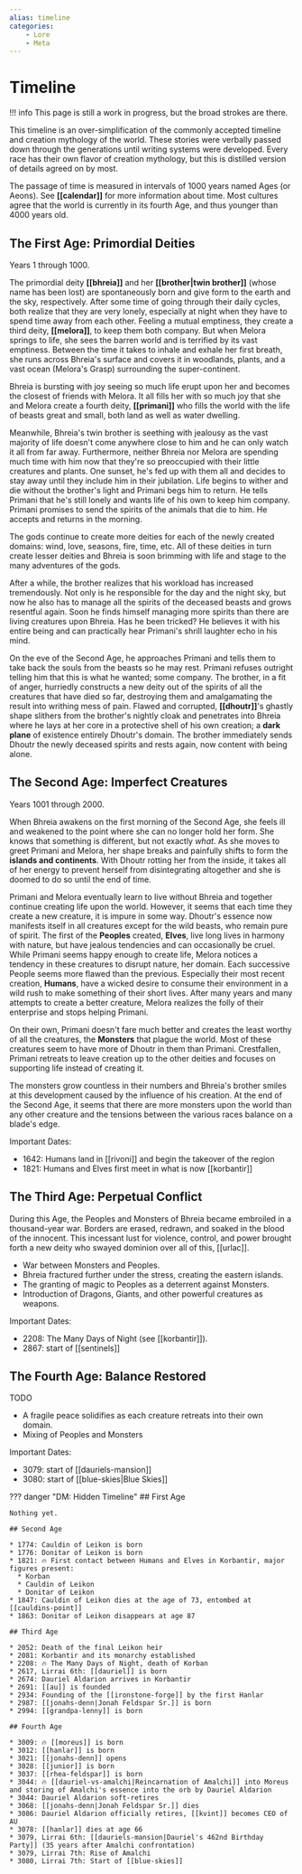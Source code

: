 ```yaml
---
alias: timeline
categories:
    - Lore
    - Meta
---
```

# Timeline

!!! info
    This page is still a work in progress, but the broad strokes are there.

This timeline is an over-simplification of the commonly accepted timeline and creation mythology of the world. These stories were verbally passed down through the generations until writing systems were developed. Every race has their own flavor of creation mythology, but this is distilled version of details agreed on by most.

The passage of time is measured in intervals of 1000 years named Ages (or Aeons). See **[[calendar]]** for more information about time. Most cultures agree that the world is currently in its fourth Age, and thus younger than 4000 years old.

## The First Age: Primordial Deities

Years 1 through 1000.

The primordial deity **[[bhreia]]** and her **[[brother|twin brother]]** (whose name has been lost) are spontaneously born and give form to the earth and the sky, respectively. After some time of going through their daily cycles, both realize that they are very lonely, especially at night when they have to spend time away from each other. Feeling a mutual emptiness, they create a third deity, **[[melora]]**, to keep them both company. But when Melora springs to life, she sees the barren world and is terrified by its vast emptiness. Between the time it takes to inhale and exhale her first breath, she runs across Bhreia's surface and covers it in woodlands, plants, and a vast ocean (Melora's Grasp) surrounding the super-continent.

Bhreia is bursting with joy seeing so much life erupt upon her and becomes the closest of friends with Melora. It all fills her with so much joy that she and Melora create a fourth deity, **[[primani]]** who fills the world with the life of beasts great and small, both land as well as water dwelling.

Meanwhile, Bhreia's twin brother is seething with jealousy as the vast majority of life doesn't come anywhere close to him and he can only watch it all from far away. Furthermore, neither Bhreia nor Melora are spending much time with him now that they're so preoccupied with their little creatures and plants. One sunset, he's fed up with them all and decides to stay away until they include him in their jubilation. Life begins to wither and die without the brother's light and Primani begs him to return. He tells Primani that he's still lonely and wants life of his own to keep him company. Primani promises to send the spirits of the animals that die to him. He accepts and returns in the morning.

The gods continue to create more deities for each of the newly created domains: wind, love, seasons, fire, time, etc. All of these deities in turn create lesser deities and Bhreia is soon brimming with life and stage to the many adventures of the gods.

After a while, the brother realizes that his workload has increased tremendously. Not only is he responsible for the day and the night sky, but now he also has to manage all the spirits of the deceased beasts and grows resentful again. Soon he finds himself managing more spirits than there are living creatures upon Bhreia. Has he been tricked? He believes it with his entire being and can practically hear Primani's shrill laughter echo in his mind.

On the eve of the Second Age, he approaches Primani and tells them to take back the souls from the beasts so he may rest. Primani refuses outright telling him that this is what he wanted; some company. The brother, in a fit of anger, hurriedly constructs a new deity out of the spirits of all the creatures that have died so far, destroying them and amalgamating the result into writhing mess of pain. Flawed and corrupted, **[[dhoutr]]**'s ghastly shape slithers from the brother's nightly cloak and penetrates into Bhreia where he lays at her core in a protective shell of his own creation; a **dark plane** of existence entirely Dhoutr's domain. The brother immediately sends Dhoutr the newly deceased spirits and rests again, now content with being alone.

## The Second Age: Imperfect Creatures

Years 1001 through 2000.

When Bhreia awakens on the first morning of the Second Age, she feels ill and weakened to the point where she can no longer hold her form. She knows that something is different, but not exactly *what*. As she moves to greet Primani and Melora, her shape breaks and painfully shifts to form the **islands and continents**. With Dhoutr rotting her from the inside, it takes all of her energy to prevent herself from disintegrating altogether and she is doomed to do so until the end of time.

Primani and Melora eventually learn to live without Bhreia and together continue creating life upon the world. However, it seems that each time they create a new creature, it is impure in some way. Dhoutr's essence now manifests itself in all creatures except for the wild beasts, who remain pure of spirit. The first of the **Peoples** created, **Elves**, live long lives in harmony with nature, but have jealous tendencies and can occasionally be cruel. While Primani seems happy enough to create life, Melora notices a tendency in these creatures to disrupt nature, her domain. Each successive People seems more flawed than the previous. Especially their most recent creation, **Humans**, have a wicked desire to consume their environment in a wild rush to make something of their short lives. After many years and many attempts to create a better creature, Melora realizes the folly of their enterprise and stops helping Primani.

On their own, Primani doesn't fare much better and creates the least worthy of all the creatures, the **Monsters** that plague the world. Most of these creatures seem to have more of Dhoutr in them than Primani. Crestfallen, Primani retreats to leave creation up to the other deities and focuses on supporting life instead of creating it.

The monsters grow countless in their numbers and Bhreia's brother smiles at this development caused by the influence of his creation. At the end of the Second Age, it seems that there are more monsters upon the world than any other creature and the tensions between the various races balance on a blade's edge.

Important Dates:

* 1642: Humans land in [[rivoni]] and begin the takeover of the region
* 1821: Humans and Elves first meet in what is now [[korbantir]]

## The Third Age: Perpetual Conflict

During this Age, the Peoples and Monsters of Bhreia became embroiled in a thousand-year war. Borders are erased, redrawn, and soaked in the blood of the innocent. This incessant lust for violence, control, and power brought forth a new deity who swayed dominion over all of this, [[urlac]].

* War between Monsters and Peoples.
* Bhreia fractured further under the stress, creating the eastern islands.
* The granting of magic to Peoples as a deterrent against Monsters.
* Introduction of Dragons, Giants, and other powerful creatures as weapons.

Important Dates:

* 2208: The Many Days of Night (see [[korbantir]]).
* 2867: start of [[sentinels]]

## The Fourth Age: Balance Restored

TODO

* A fragile peace solidifies as each creature retreats into their own domain.
* Mixing of Peoples and Monsters

Important Dates:

* 3079: start of [[dauriels-mansion]]
* 3080: start of [[blue-skies|Blue Skies]]

??? danger "DM: Hidden Timeline"
    ## First Age

    Nothing yet.

    ## Second Age

    * 1774: Cauldin of Leikon is born
    * 1776: Donitar of Leikon is born
    * 1821: 🔥 First contact between Humans and Elves in Korbantir, major figures present:
      * Korban
      * Cauldin of Leikon
      * Donitar of Leikon
    * 1847: Cauldin of Leikon dies at the age of 73, entombed at [[cauldins-point]]
    * 1863: Donitar of Leikon disappears at age 87

    ## Third Age

    * 2052: Death of the final Leikon heir
    * 2081: Korbantir and its monarchy established
    * 2208: 🔥 The Many Days of Night, death of Korban
    * 2617, Lirrai 6th: [[dauriel]] is born
    * 2674: Dauriel Aldarion arrives in Korbantir
    * 2691: [[au]] is founded
    * 2934: Founding of the [[ironstone-forge]] by the first Hanlar
    * 2987: [[jonahs-denn|Jonah Feldspar Sr.]] is born
    * 2994: [[grandpa-lenny]] is born

    ## Fourth Age

    * 3009: 🔥 [[moreus]] is born
    * 3012: [[hanlar]] is born
    * 3021: [[jonahs-denn]] opens
    * 3028: [[junior]] is born
    * 3037: [[rhea-feldspar]] is born
    * 3044: 🔥 [[dauriel-vs-amalchi|Reincarnation of Amalchi]] into Moreus and storing of Amalchi's essence into the orb by Dauriel Aldarion
    * 3044: Dauriel Aldarion soft-retires
    * 3068: [[jonahs-denn|Jonah Feldspar Sr.]] dies
    * 3086: Dauriel Aldarion officially retires, [[kvint]] becomes CEO of AU
    * 3078: [[hanlar]] dies at age 66
    * 3079, Lirrai 6th: [[dauriels-mansion|Dauriel's 462nd Birthday Party]] (35 years after Amalchi confrontation)
    * 3079, Lirrai 7th: Rise of Amalchi
    * 3080, Lirrai 7th: Start of [[blue-skies]]
